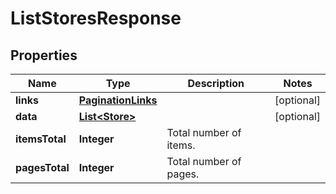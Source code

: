

# ListStoresResponse


## Properties

Name | Type | Description | Notes
------------ | ------------- | ------------- | -------------
**links** | [**PaginationLinks**](PaginationLinks.md) |  |  [optional]
**data** | [**List&lt;Store&gt;**](Store.md) |  |  [optional]
**itemsTotal** | **Integer** | Total number of items. | 
**pagesTotal** | **Integer** | Total number of pages. | 



